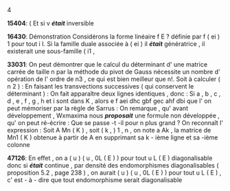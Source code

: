 4

**15404**: ( Et si v ***était*** inversible

**16430**: Démonstration Considérons la forme linéaire f E ? définie par f ( ei ) 1 pour tout i I. Si la famille duale associée à ( ei ) iI ***était*** génératrice , il existerait une sous-famille ( i1 ,

**33031**: On peut démontrer que le calcul du déterminant d' une matrice carrée de taille n par la méthode du pivot de Gauss nécessite un nombre d' opération de l' ordre de n3 , ce qui est bien meilleur que n!. Soit à calculer ( n 2 ) : En faisant les transvections successives ( qui conservent le déterminant ) : On fait apparaître deux lignes identiques , donc : Si a , b , c , d , e , f , g , h et i sont dans K , alors e f aei dhc gbf gec ahf dbi que l' on peut mémoriser par la règle de Sarrus : On remarque , qu' avant développement , Wxmaxima nous ***proposait*** une formule non développée , qu' on peut ré-écrire : Que se passe -t -il pour n plus grand ? On reconnaît l' expression : Soit A Mn ( K ) , soit ( k , ) 1 , n , on note a Ak , la matrice de Mn1 ( K ) obtenue à partir de A en supprimant sa k - ième ligne et sa -ième colonne

**47126**: En effet , on a ( u ) ( u , 0L ( E ) ) pour tout u L ( E ) diagonalisable donc si ***était*** continue , par densité des endomorphismes diagonalisables ( proposition 5.2 , page 238 ) , on aurait ( u ) ( u , 0L ( E ) ) pour tout u L ( E ) , c' est - à - dire que tout endomorphisme serait diagonalisable
